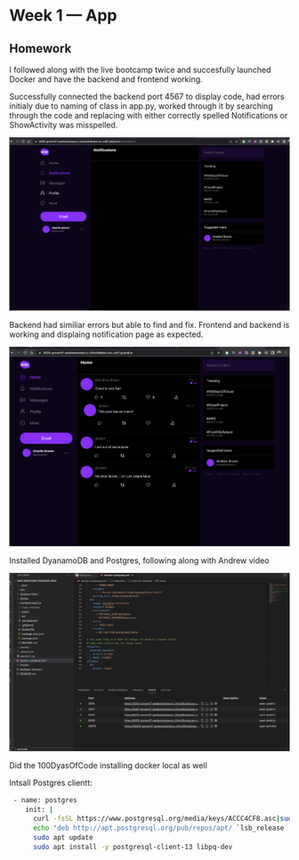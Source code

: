 # Week 1 — App 

## Homework

I followed along with the live bootcamp twice and succesfully launched Docker and have the backend and frontend working.

Successfully connected the backend port 4567 to display code, had errors initialy due to naming of class in app.py, worked through it by searching through the code and replacing with either correctly spelled Notifications or ShowActivity was misspelled.

![Proof of fronend working](assets%20week%201/Frontend%20and%20Backend%20Configured%20week%201.png)

Backend had similiar errors but able to find and fix. Frontend and backend is working and displaing notification page as expected.

![Proof of work](journal/assets%20week%201/Flask%20and%20React%20Screenshot%20week%201.png)

Installed DyanamoDB and Postgres, following along with Andrew video

![Proof of work](journal/assets%20week%201/DynamoDB%20and%20Postgres%20with%20port%20800%20installed%20Week%201.png)

Did the 100DyasOfCode installing docker local as well

Intsall Postgres clientt:

``` sh
 - name: postgres
    init: |
      curl -fsSL https://www.postgresql.org/media/keys/ACCC4CF8.asc|sudo gpg --dearmor -o /etc/apt/trusted.gpg.d/postgresql.gpg
      echo "deb http://apt.postgresql.org/pub/repos/apt/ `lsb_release -cs`-pgdg main" |sudo tee  /etc/apt/sources.list.d/pgdg.list
      sudo apt update
      sudo apt install -y postgresql-client-13 libpq-dev
      
 ```





